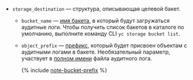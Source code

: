 
* `storage_destination` — структура, описывающая целевой бакет.
    * `bucket_name` — [имя бакета](../../storage/concepts/bucket.md#naming), в который будут загружаться аудитные логи.
        Чтобы получить список бакетов в каталоге по умолчанию, выполните команду CLI `yc storage bucket list`.

    * `object_prefix` — [префикс](../../storage/concepts/object.md#folder), который будет присвоен объектам с аудитными логами в бакете. Необязательный параметр, участвует в [полном имени](../../audit-trails/concepts/format.md#log-file-name) файла аудитного лога.

        {% include [note-bucket-prefix](./note-bucket-prefix.md) %}


